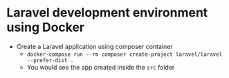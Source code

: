 # Laravel development environment using Docker

* Create a Laravel application using composer container
   - `docker-compose run --rm composer create-project laravel/laravel --prefer-dist .`
   - You would see the app created inside the `src` folder
